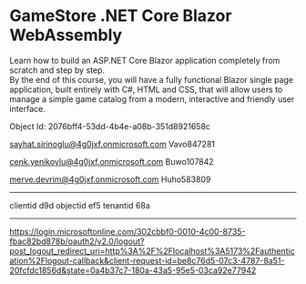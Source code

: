 # GameStore .NET Core Blazor WebAssembly

<p>
Learn how to build an ASP.NET Core Blazor application completely from scratch and step by step. 
</br>
By the end of this course, you will have a fully functional Blazor single page application, built entirely with C#, HTML and CSS, that will allow users to manage a simple game catalog from a modern, interactive and friendly user interface.
</p>

Object Id: 2076bff4-53dd-4b4e-a08b-351d8921658c


sayhat.sirinoglu@4g0jxf.onmicrosoft.com
Vavo847281

cenk.yenikoylu@4g0jxf.onmicrosoft.com
Buwo107842

merve.devrim@4g0jxf.onmicrosoft.com
Huho583809

-----

clientid d9d
objectid ef5
tenantid 68a

-----

https://login.microsoftonline.com/302cbbf0-0010-4c00-8735-fbac82bd878b/oauth2/v2.0/logout?post_logout_redirect_uri=http%3A%2F%2Flocalhost%3A5173%2Fauthentication%2Flogout-callback&client-request-id=be8c76d5-07c3-4787-8a51-20fcfdc1856d&state=0a4b37c7-180a-43a5-95e5-03ca92e77942